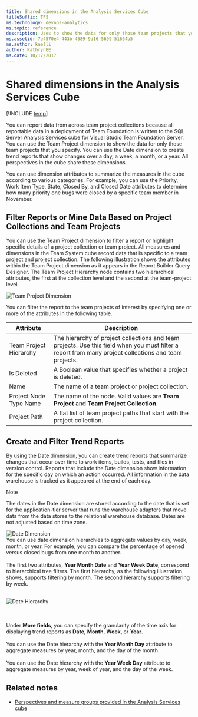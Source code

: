```yaml
---
title: Shared dimensions in the Analysis Services Cube 
titleSuffix: TFS 
ms.technology: devops-analytics
ms.topic: reference
description: Uses to show the data for only those team projects that you specify.
ms.assetid: 7e4570e4-443b-4589-9d16-5699f51664b5
ms.author: kaelli
author: KathrynEE
ms.date: 10/17/2017
---
```


# Shared dimensions in the Analysis Services Cube

[!INCLUDE [temp](../includes/tfs-report-platform-version.md)]

You can report data from across team project collections because all reportable data in a deployment of Team Foundation is written to the SQL Server Analysis Services cube for Visual Studio Team Foundation Server. You can use the Team Project dimension to show the data for only those team projects that you specify. You can use the Date dimension to create trend reports that show changes over a day, a week, a month, or a year. All perspectives in the cube share these dimensions.

You can use dimension attributes to summarize the measures in the cube according to various categories. For example, you can use the Priority, Work Item Type, State, Closed By, and Closed Date attributes to determine how many priority one bugs were closed by a specific team member in November.

## <a name="team_project"></a> Filter Reports or Mine Data Based on Project Collections and Team Projects

You can use the Team Project dimension to filter a report or highlight specific details of a project collection or team project. All measures and dimensions in the Team System cube record data that is specific to a team project and project collection. The following illustration shows the attributes within the Team Project dimension as it appears in the Report Builder Query Designer. The Team Project Hierarchy node contains two hierarchical attributes, the first at the collection level and the second at the team-project level.

![Team Project Dimension](media/alm_rpt_teamproject.png "ALM_RPT_TeamProject")

You can filter the report to the team projects of interest by specifying one or more of the attributes in the following table.

| Attribute              | Description                                                                                                                                           |
| ---------------------- | ----------------------------------------------------------------------------------------------------------------------------------------------------- |
| Team Project Hierarchy | The hierarchy of project collections and team projects. Use this field when you must filter a report from many project collections and team projects. |
| Is Deleted             | A Boolean value that specifies whether a project is deleted.                                                                                          |
| Name                   | The name of a team project or project collection.                                                                                                     |
| Project Node Type Name | The name of the node. Valid values are **Team Project** and **Team Project Collection**.                                                              |
| Project Path           | A flat list of team project paths that start with the project collection.                                                                             |

## <a name="date_dimension"></a> Create and Filter Trend Reports

By using the Date dimension, you can create trend reports that summarize changes that occur over time to work items, builds, tests, and files in version control. Reports that include the Date dimension show information for the specific day on which an action occurred. All information in the data warehouse is tracked as it appeared at the end of each day.

> [!NOTE]
> The dates in the Date dimension are stored according to the date that is set for the application-tier server that runs the warehouse adapters that move data from the data stores to the relational warehouse database. Dates are not adjusted based on time zone.

![Date Dimension](media/alm_rpt_date_dimension.png "ALM_RPT_Date_Dimension")<br />You can use date dimension hierarchies to aggregate values by day, week, month, or year. For example, you can compare the percentage of opened versus closed bugs from one month to another.<br /><br /> The first two attributes, **Year Month Date** and **Year Week Date**, correspond to hierarchical tree filters. The first hierarchy, as the following illustration shows, supports filtering by month. The second hierarchy supports filtering by week.<br /><br />

![Date Hierarchy](media/alm_rpt_datehierarchy.png "ALM_RPT_DateHierarchy")

<br /><br /> Under **More fields**, you can specify the granularity of the time axis for displaying trend reports as **Date**, **Month**, **Week**, or **Year**.<br /><br /> You can use the Date hierarchy with the **Year Month Day** attribute to aggregate measures by year, month, and the day of the month.<br /><br /> You can use the Date hierarchy with the **Year Week Day** attribute to aggregate measures by year, week of year, and the day of the week.

## Related notes

* [Perspectives and measure groups provided in the Analysis Services cube](perspective-measure-groups-cube.md)
